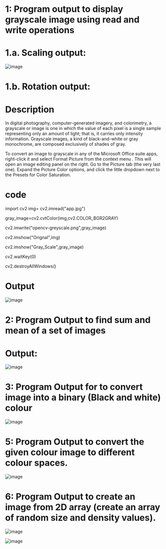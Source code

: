# 1: Program output to display grayscale image using read and write operations

# 1.a.	Scaling output:

![image](https://user-images.githubusercontent.com/72355871/104435128-074da200-55b2-11eb-8427-719c07172747.png)

# 1.b. Rotation output:
# Description
In digital photography, computer-generated imagery, and colorimetry, a grayscale or image is one in which the value of each pixel is a single sample representing only an amount of light; that is, it carries only intensity information. Grayscale images, a kind of black-and-white or gray monochrome, are composed exclusively of shades of gray.

To convert an image to grayscale in any of the Microsoft Office suite apps, right-click it and select Format Picture from the context menu . This will open an image editing panel on the right. Go to the Picture tab (the very last one). Expand the Picture Color options, and click the little dropdown next to the Presets for Color Saturation.
# code
import cv2
img= cv2.imread("app.jpg")

gray_image=cv2.cvtColor(img,cv2.COLOR_BGR2GRAY)

cv2.imwrite("opencv-greyscale.png",gray_image)

cv2.imshow("Orignal",img)

cv2.imshow("Gray_Scale",gray_image)

cv2.waitKey(0)

cv2.destroyAllWindows()

# Output

![image](https://user-images.githubusercontent.com/72355871/104437078-5eed0d00-55b4-11eb-96e6-3bd6163982fa.png)

# 2: Program Output to find sum and mean of a set of images
# Output:
![image](https://user-images.githubusercontent.com/72355871/104437323-a1aee500-55b4-11eb-89c6-e58f10bba8a1.png)


# 3: Program Output for to convert image into a binary (Black and white) colour

![image](https://user-images.githubusercontent.com/72355871/104437487-d15ded00-55b4-11eb-8129-0d7315628bec.png)


# 5: Program Output to convert the given colour image to different colour spaces.

![image](https://user-images.githubusercontent.com/72355871/104437594-fd796e00-55b4-11eb-9986-27bcff1ee3c7.png)

# 6: Program Output to create an image from 2D array (create an array of random size and density values).

![image](https://user-images.githubusercontent.com/72355871/104437683-1e41c380-55b5-11eb-8b14-d6fbc3fac39e.png)

![image](https://user-images.githubusercontent.com/72355871/104442904-be025000-55bb-11eb-8d1b-0914506c2e38.png)
